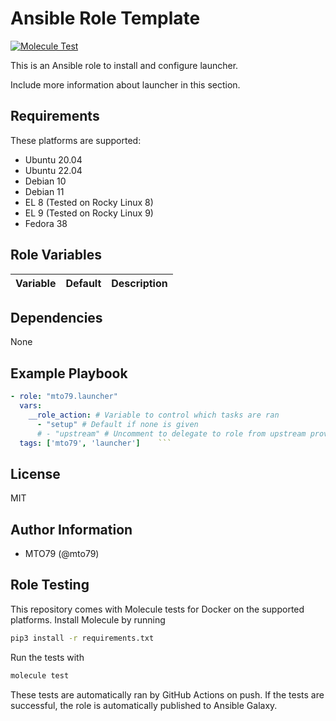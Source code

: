 Ansible Role Template
=========

[![Molecule Test](https://github.com/mto79/ansible_role_launcher/actions/workflows/molecule.yml/badge.svg)](https://github.com/mto79/ansible_role_launcher/actions/workflows/molecule.yml)

This is an Ansible role to install and configure launcher.

Include more information about launcher in this section.

Requirements
------------
These platforms are supported:
- Ubuntu 20.04  
- Ubuntu 22.04  
- Debian 10  
- Debian 11  
- EL 8 (Tested on Rocky Linux 8)  
- EL 9 (Tested on Rocky Linux 9)  
- Fedora 38  

<!-- 
- List hardware requirements here  
-->

Role Variables
--------------

Variable | Default | Description
--- | --- | ---
<!--
`variable` | `default` | Variable example
`long_variable` | See [defaults/main.yml](./defaults/main.yml) | Variable referring to defaults
`distro_specific_variable` | See [vars/debian.yml](./vars/debian.yml) | Variable referring to distro-specific variables
-->

Dependencies
------------
<!-- List dependencies on other roles or criteria -->
None

Example Playbook
----------------

```yaml
- role: "mto79.launcher"
  vars:
    __role_action: # Variable to control which tasks are ran
      - "setup" # Default if none is given
      # - "upstream" # Uncomment to delegate to role from upstream provider
  tags: ['mto79', 'launcher']    ```

```

License
-------

MIT

Author Information
------------------

- MTO79 (@mto79)

Role Testing
------------

This repository comes with Molecule tests for Docker on the supported platforms.
Install Molecule by running

```bash
pip3 install -r requirements.txt
```

Run the tests with

```bash
molecule test
```

These tests are automatically ran by GitHub Actions on push. If the tests are successful, the role is automatically published to Ansible Galaxy.

